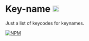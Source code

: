 # Key-name <a href="http://unlicense.org/UNLICENSE"><img src="http://upload.wikimedia.org/wikipedia/commons/6/62/PD-icon.svg" width="20"/></a>

Just a list of keycodes for keynames.


[![NPM](https://nodei.co/npm/key-name.png?downloads=true&downloadRank=true&stars=true)](https://nodei.co/npm/key-name/)